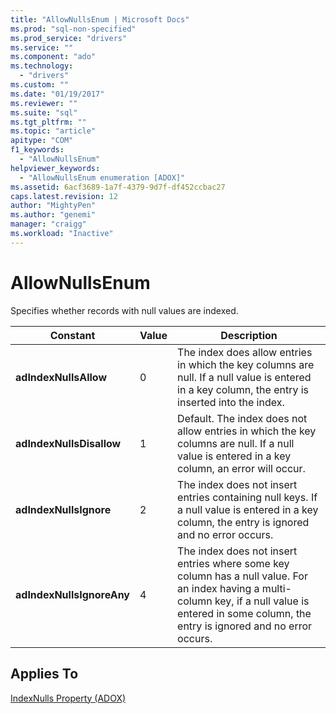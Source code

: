 ```yaml
---
title: "AllowNullsEnum | Microsoft Docs"
ms.prod: "sql-non-specified"
ms.prod_service: "drivers"
ms.service: ""
ms.component: "ado"
ms.technology:
  - "drivers"
ms.custom: ""
ms.date: "01/19/2017"
ms.reviewer: ""
ms.suite: "sql"
ms.tgt_pltfrm: ""
ms.topic: "article"
apitype: "COM"
f1_keywords: 
  - "AllowNullsEnum"
helpviewer_keywords: 
  - "AllowNullsEnum enumeration [ADOX]"
ms.assetid: 6acf3689-1a7f-4379-9d7f-df452ccbac27
caps.latest.revision: 12
author: "MightyPen"
ms.author: "genemi"
manager: "craigg"
ms.workload: "Inactive"
---
```

# AllowNullsEnum
Specifies whether records with null values are indexed.  
  
|Constant|Value|Description|  
|--------------|-----------|-----------------|  
|**adIndexNullsAllow**|0|The index does allow entries in which the key columns are null. If a null value is entered in a key column, the entry is inserted into the index.|  
|**adIndexNullsDisallow**|1|Default. The index does not allow entries in which the key columns are null. If a null value is entered in a key column, an error will occur.|  
|**adIndexNullsIgnore**|2|The index does not insert entries containing null keys. If a null value is entered in a key column, the entry is ignored and no error occurs.|  
|**adIndexNullsIgnoreAny**|4|The index does not insert entries where some key column has a null value. For an index having a multi-column key, if a null value is entered in some column, the entry is ignored and no error occurs.|  
  
## Applies To  
 [IndexNulls Property (ADOX)](../../../ado/reference/adox-api/indexnulls-property-adox.md)
